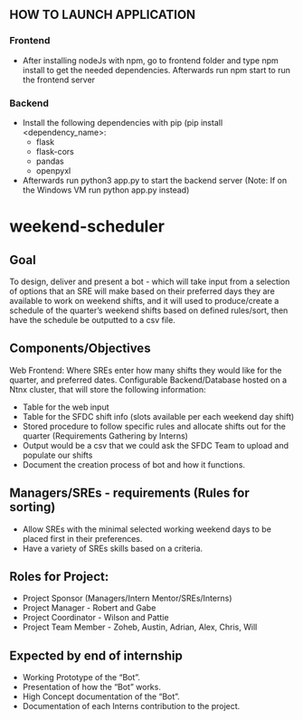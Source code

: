 ## HOW TO LAUNCH APPLICATION

### Frontend
- After installing nodeJs with npm, go to frontend folder and type npm install to get the needed dependencies. Afterwards run npm start to run the frontend server
### Backend 
- Install the following dependencies with pip (pip install <dependency_name>:
  - flask
  - flask-cors
  - pandas
  - openpyxl
- Afterwards run python3 app.py to start the backend server (Note: If on the Windows VM run python app.py instead)


# weekend-scheduler

## Goal
To design, deliver and present a bot - which will take input from a selection of options that an SRE will make based on their preferred days they are available to work on weekend shifts, and it will used to produce/create a schedule of the quarter’s weekend shifts based on defined rules/sort, then have the schedule be outputted to a csv file.


## Components/Objectives
Web Frontend: Where SREs enter how many shifts they would like for the quarter, and preferred dates.
Configurable Backend/Database hosted on a Ntnx cluster, that will store the following information: 
- Table for the web input
- Table for the SFDC shift info (slots available per each weekend day shift)
- Stored procedure to follow specific rules and allocate shifts out for the quarter (Requirements Gathering by Interns)
- Output would be a csv that we could ask the SFDC Team to upload and populate our shifts
- Document the creation process of bot and how it functions.

## Managers/SREs - requirements (Rules for sorting)
- Allow SREs with the minimal selected working weekend days to be placed first in their preferences.
- Have a variety of SREs skills based on a criteria.

## Roles for Project:
- Project Sponsor (Managers/Intern Mentor/SREs/Interns)
- Project Manager - Robert and Gabe
- Project Coordinator  - Wilson and Pattie
- Project Team Member - Zoheb, Austin, Adrian, Alex, Chris, Will

## Expected by end of internship
- Working Prototype of the “Bot”.
- Presentation of how the “Bot” works.
- High Concept documentation of the “Bot”.
- Documentation of each Interns contribution to the project.

